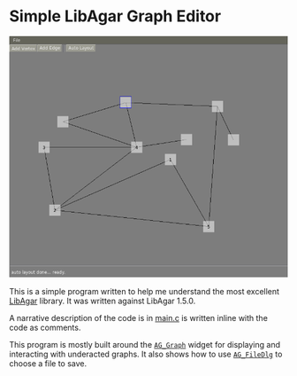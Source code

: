 # Simple LibAgar Graph Editor

![](screenshot.png)

This is a simple program written to help me understand the most excellent
[LibAgar](http://libagar.org/) library. It was written against LibAgar 1.5.0.

A narrative description of the code is in [main.c](./main.c) is written inline
with the code as comments.

This program is mostly built around the
[`AG_Graph`](http://libagar.org/mdoc.cgi?man=AG_Graph.3) widget for displaying
and interacting with underacted graphs. It also shows how to use
[`AG_FileDlg`](http://libagar.org/mdoc.cgi?man=AG_FileDlg.3) to choose a file
to save.
